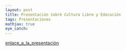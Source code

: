 ```yaml
---
layout: post
title: Presentación sobre Cultura Libre y Educación
tags: Presentaciones
mathjax: true
eye_catch: 
---
```


[enlace_a_la_presentación](https://crdguez.github.io/mis_presentaciones/cledu.html)